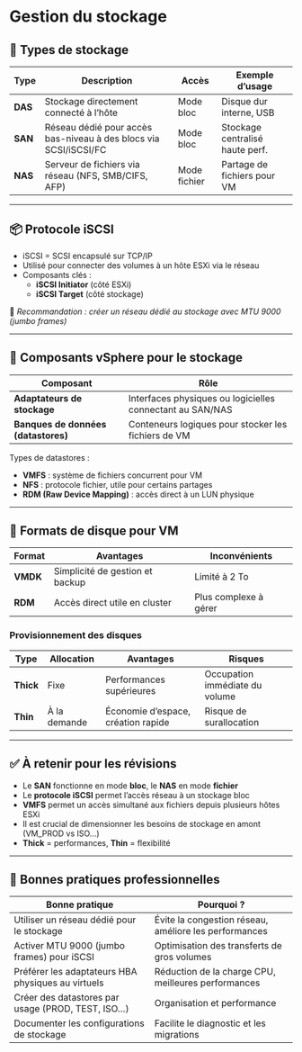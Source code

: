 # Gestion du stockage

## 🧱 Types de stockage

|Type|Description|Accès|Exemple d’usage|
|---|---|---|---|
|**DAS**|Stockage directement connecté à l’hôte|Mode bloc|Disque dur interne, USB|
|**SAN**|Réseau dédié pour accès bas-niveau à des blocs via SCSI/iSCSI/FC|Mode bloc|Stockage centralisé haute perf.|
|**NAS**|Serveur de fichiers via réseau (NFS, SMB/CIFS, AFP)|Mode fichier|Partage de fichiers pour VM|

---

## 📦 Protocole iSCSI

- iSCSI = SCSI encapsulé sur TCP/IP
- Utilisé pour connecter des volumes à un hôte ESXi via le réseau
- Composants clés :
    - **iSCSI Initiator** (côté ESXi)
    - **iSCSI Target** (côté stockage)

🔧 _Recommandation : créer un réseau dédié au stockage avec MTU 9000 (jumbo frames)_

---

## 🧠 Composants vSphere pour le stockage

|Composant|Rôle|
|---|---|
|**Adaptateurs de stockage**|Interfaces physiques ou logicielles connectant au SAN/NAS|
|**Banques de données (datastores)**|Conteneurs logiques pour stocker les fichiers de VM|

Types de datastores :

- **VMFS** : système de fichiers concurrent pour VM
- **NFS** : protocole fichier, utile pour certains partages
- **RDM (Raw Device Mapping)** : accès direct à un LUN physique

---

## 📁 Formats de disque pour VM

|Format|Avantages|Inconvénients|
|---|---|---|
|**VMDK**|Simplicité de gestion et backup|Limité à 2 To|
|**RDM**|Accès direct utile en cluster|Plus complexe à gérer|

### Provisionnement des disques

|Type|Allocation|Avantages|Risques|
|---|---|---|---|
|**Thick**|Fixe|Performances supérieures|Occupation immédiate du volume|
|**Thin**|À la demande|Économie d’espace, création rapide|Risque de surallocation|

---

## ✅ À retenir pour les révisions

- Le **SAN** fonctionne en mode **bloc**, le **NAS** en mode **fichier**
- Le **protocole iSCSI** permet l’accès réseau à un stockage bloc
- **VMFS** permet un accès simultané aux fichiers depuis plusieurs hôtes ESXi
- Il est crucial de dimensionner les besoins de stockage en amont (VM_PROD vs ISO…)
- **Thick** = performances, **Thin** = flexibilité

---

## 📌 Bonnes pratiques professionnelles

|Bonne pratique|Pourquoi ?|
|---|---|
|Utiliser un réseau dédié pour le stockage|Évite la congestion réseau, améliore les performances|
|Activer MTU 9000 (jumbo frames) pour iSCSI|Optimisation des transferts de gros volumes|
|Préférer les adaptateurs HBA physiques au virtuels|Réduction de la charge CPU, meilleures performances|
|Créer des datastores par usage (PROD, TEST, ISO…)|Organisation et performance|
|Documenter les configurations de stockage|Facilite le diagnostic et les migrations|
